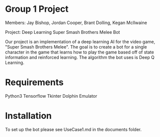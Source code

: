 Group 1 Project
=========================================

Members: Jay Bishop, Jordan Cooper, Brant Dolling, Kegan McIlwaine

Project: Deep Learning Super Smash Brothers Melee Bot

Our project is an implementation of a deep learning AI for the video game, "Super Smash Brothers Melee". 
The goal is to create a bot for a single character in the game that learns how to play the game based off of
state information and reinforced learning. The algorithm the bot uses is Deep Q Learning.

Requirements
=========================================
Python3
Tensorflow
Tkinter
Dolphin Emulator

Installation
=========================================
To set up the bot please see UseCase1.md in the documents folder.
